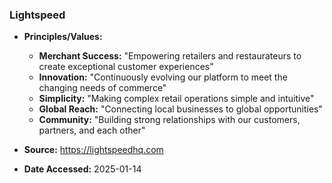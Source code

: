 ### Lightspeed

- **Principles/Values:**
  - **Merchant Success:** "Empowering retailers and restaurateurs to create exceptional customer experiences"
  - **Innovation:** "Continuously evolving our platform to meet the changing needs of commerce"
  - **Simplicity:** "Making complex retail operations simple and intuitive"
  - **Global Reach:** "Connecting local businesses to global opportunities"
  - **Community:** "Building strong relationships with our customers, partners, and each other"

- **Source:** https://lightspeedhq.com
- **Date Accessed:** 2025-01-14
